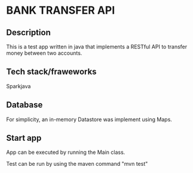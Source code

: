 # BANK TRANSFER API

## Description

This is a test app written in java that implements a RESTful API to transfer money between two accounts.

## Tech stack/fraweworks
Sparkjava

## Database
For simplicity, an in-memory Datastore was implement using Maps.

## Start app
App can be executed by running the Main class.

Test can be run by using the maven command "mvn test"
